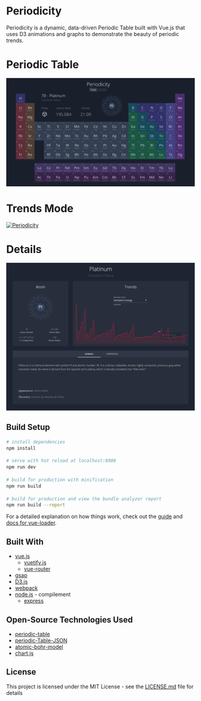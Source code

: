 # Periodicity

Periodicity is a dynamic, data-driven Periodic Table built with Vue.js that uses D3 animations and graphs to demonstrate the beauty of periodic trends.

# Periodic Table
[![Periodicity](./screenshots/periodicity2.png 'Periodicity')](https://periodicity.io)
# Trends Mode
[![Periodicity](./screenshots/trendgif2.gif 'Periodicity')](https://periodicity.io)
# Details
[![Periodicity](./screenshots/details.png 'Periodicity')](https://periodicity.io)

## Build Setup

```bash
# install dependencies
npm install

# serve with hot reload at localhost:8080
npm run dev

# build for production with minification
npm run build

# build for production and view the bundle analyzer report
npm run build --report
```

For a detailed explanation on how things work, check out the [guide](http://vuejs-templates.github.io/webpack/) and [docs for vue-loader](http://vuejs.github.io/vue-loader).

## Built With

- [vue.js](https://github.com/vuejs/vue)
  - [vuetify.js](https://github.com/vuetifyjs/vuetify)
  - [vue-router](https://github.com/vuejs/vue-router)
- [gsap](https://github.com/greensock/GreenSock-JS)
- [D3.js](https://github.com/d3/d3)
- [webpack](https://github.com/webpack/webpack)
- [node.js](https://github.com/nodejs/node) - compilement
  - [express](https://github.com/webpack/webpack)

## Open-Source Technologies Used

- [periodic-table](https://www.npmjs.com/package/periodic-table)
- [periodic-Table-JSON](https://github.com/Bowserinator/Periodic-Table-JSON)
- [atomic-bohr-model](https://github.com/ACollectionOfAtoms/atomic-bohr-model)
- [chart.js](https://github.com/chartjs/Chart.js)

## License

This project is licensed under the MIT License - see the [LICENSE.md](LICENSE.md) file for details
